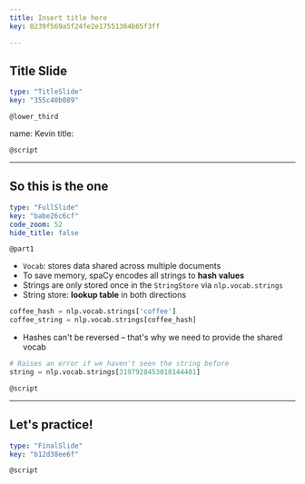 ```yaml
---
title: Insert title here
key: 0239f569a5f24fe2e17551364b65f3ff

---
```

## Title Slide

```yaml
type: "TitleSlide"
key: "355c40b089"
```

`@lower_third`

name: Kevin
title: 


`@script`



---
## So this is the one

```yaml
type: "FullSlide"
key: "babe26c6cf"
code_zoom: 52
hide_title: false
```

`@part1`
* `Vocab`: stores data shared across multiple documents
* To save memory, spaCy encodes all strings to **hash values**
* Strings are only stored once in the `StringStore`  via `nlp.vocab.strings`
* String store: **lookup table** in both directions

```python
coffee_hash = nlp.vocab.strings['coffee']
coffee_string = nlp.vocab.strings[coffee_hash]
```

* Hashes can't be reversed – that's why we  need to provide the shared vocab

```python
# Raises an error if we haven't seen the string before
string = nlp.vocab.strings[3197928453018144401]
```


`@script`



---
## Let's practice!

```yaml
type: "FinalSlide"
key: "b12d38ee6f"
```

`@script`


